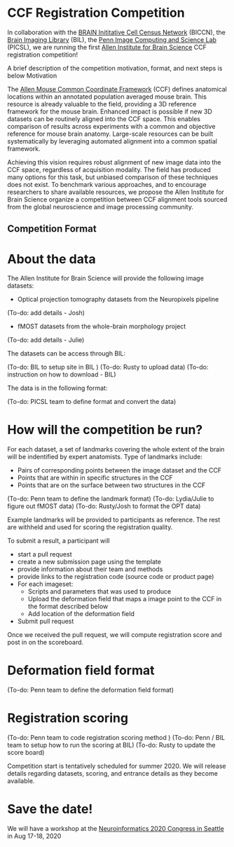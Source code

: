 # CCF Registration Competition

In collaboration with the [BRAIN Inititative Cell Census Network](biccn.org) (BICCN), 
the [Brain Imaging Library](https://www.brainimagelibrary.org/) (BIL), 
the [Penn Image Computing and Science Lab](http://picsl.upenn.edu/) (PICSL), 
we are running the first [Allen Institute for Brain Science](https://portal.brain-map.org/) 
CCF registration competition! 


A brief description of the competition motivation, format, and next steps is below
Motivation

The [Allen Mouse Common Coordinate Framework](https://community.brain-map.org/t/allen-mouse-ccf-accessing-and-using-related-data-and-tools/359) (CCF) defines anatomical locations within an annotated population averaged mouse brain. This resource is already valuable to the field, providing a 3D reference framework for the mouse brain. Enhanced impact is possible if new 3D datasets can be routinely aligned into the CCF space. This enables comparison of results across experiments with a common and objective reference for mouse brain anatomy. Large-scale resources can be built systematically by leveraging automated alignment into a common spatial framework.

Achieving this vision requires robust alignment of new image data into the CCF space, regardless of acquisition modality. The field has produced many options for this task, but unbiased comparison of these techniques does not exist. To benchmark various approaches, and to encourage researchers to share available resources, we propose the Allen Institute for Brain Science organize a competition between CCF alignment tools sourced from the global neuroscience and image processing community.

## Competition Format

# About the data

The Allen Institute for Brain Science will provide the following image datasets:

* Optical projection tomography datasets from the Neuropixels pipeline

(To-do: add details - Josh)

* fMOST datasets from the whole-brain morphology project

(To-do: add details - Julie)

The datasets can be access through BIL:

(To-do: BIL to setup site in BIL )
(To-do: Rusty to upload data)
(To-do: instruction on how to download - BIL)

The data is in the following format:

(To-do: PICSL team to define format and convert the data)


# How will the competition be run?

For each  dataset, a set of landmarks covering the whole extent of the brain will be indentified by expert anatomists. Type of landmarks include:
* Pairs of corresponding points between the image dataset and the CCF
* Points that are within in specific structures in the CCF
* Points that are on the surface between two structures in the CCF

(To-do: Penn team to define the landmark format)
(To-do: Lydia/Julie to figure out fMOST data)
(To-do: Rusty/Josh to format the OPT data)

Example landmarks will be provided to participants as reference. The rest are withheld and used for scoring the registration quality.

To submit a result, a participant will
- start a pull request
- create a new submission page using the template
- provide information about their team and methods
- provide links to the registration code (source code or product page)
- For each imageset:
    - Scripts and parameters that was used to produce
    - Upload the deformation field that maps a image point to the CCF in the format described below
    - Add location of the deformation field
- Submit pull request

Once we received the pull request, we will compute registration score and post in on the scoreboard.

# Deformation field format

(To-do: Penn team to define the deformation field format)

# Registration scoring

(To-do: Penn team to code registration scoring method )
(To-do: Penn / BIL team to setup how to run the scoring at BIL) 
(To-do: Rusty to update the score board)

Competition start is tentatively scheduled for summer 2020. We will release details regarding datasets, scoring, and entrance details as they become available.

# Save the date!

We will have a workshop at the [Neuroinformatics 2020 Congress in Seattle](https://neuroinformatics.incf.org/) in Aug 17-18, 2020 

